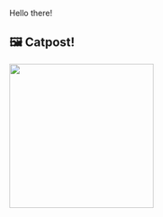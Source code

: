 Hello there!



## 🖼️ Catpost!

<sub>
    <img src="https://cdn2.thecatapi.com/images/MTY0NTU4OA.jpg" height="256">
</sub>

